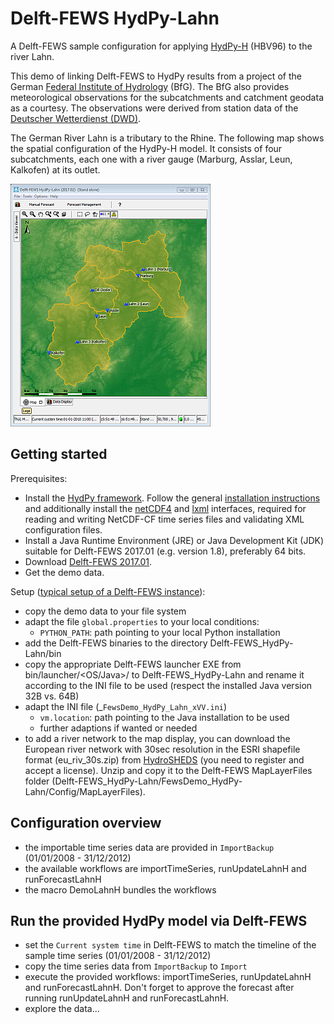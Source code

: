 # Delft-FEWS HydPy-Lahn

A Delft-FEWS sample configuration for applying [HydPy-H](https://hydpy-dev.github.io/hydpy/HydPy-H.html) (HBV96) to the river Lahn.

This demo of linking Delft-FEWS to HydPy results from a project of the German [Federal Institute of Hydrology](http://www.bafg.de) (BfG). The BfG also provides meteorological observations for the subcatchments and catchment geodata as a courtesy. The observations were derived from station data of the [Deutscher Wetterdienst (DWD)](https://opendata.dwd.de/).

The German River Lahn is a tributary to the Rhine. The following map shows the spatial configuration of the HydPy-H model. It consists of four subcatchments, each one with a river gauge (Marburg, Asslar, Leun, Kalkofen) at its outlet.

![Lahn overview](./_images/01_overview.png)

## Getting started
Prerequisites:
* Install the [HydPy framework](https://github.com/hydpy-dev/hydpy).  Follow the general [installation instructions](https://hydpy-dev.github.io/hydpy/install.html) and additionally install the [netCDF4](http://unidata.github.io/netcdf4-python/) and [lxml](https://lxml.de/) interfaces, required for reading and writing
  NetCDF-CF time series files and validating XML configuration files.
* Install a Java Runtime Environment (JRE) or Java Development Kit (JDK) suitable for Delft-FEWS 2017.01 (e.g. version 1.8), preferably 64 bits. 
* Download [Delft-FEWS 2017.01](https://oss.deltares.nl/web/delft-fews/download). 
* Get the demo data.

Setup ([typical setup of a Delft-FEWS instance](https://publicwiki.deltares.nl/display/FEWSDOC/03+Creating+a+FEWS+Application+Directory)):
* copy the demo data to your file system
* adapt the file `global.properties` to your local conditions:
  * `PYTHON_PATH`: path pointing to your local Python installation
* add the Delft-FEWS binaries to the directory Delft-FEWS_HydPy-Lahn/bin
* copy the appropriate Delft-FEWS launcher EXE from bin/launcher/<OS/Java>/ to Delft-FEWS_HydPy-Lahn and rename it according to the INI file to be used (respect the installed Java version 32B vs. 64B)
* adapt the INI file (_`FewsDemo_HydPy_Lahn_xVV.ini`)  
  * `vm.location`: path pointing to the Java installation to be used
  * further adaptions if wanted or needed
* to add a river network to the map display, you can download the European river network with 30sec resolution in the ESRI shapefile format (eu_riv_30s.zip) from [HydroSHEDS](https://www.hydrosheds.org) (you need to register and accept a license). Unzip and copy it to the Delft-FEWS MapLayerFiles folder (Delft-FEWS_HydPy-Lahn/FewsDemo_HydPy-Lahn/Config/MapLayerFiles). 

## Configuration overview
* the importable time series data are provided in `ImportBackup` (01/01/2008 - 31/12/2012) 
* the available workflows are importTimeSeries, runUpdateLahnH and runForecastLahnH 
* the macro DemoLahnH bundles the workflows

## Run the provided HydPy model via Delft-FEWS
* set the `Current system time` in Delft-FEWS  to match the timeline of the sample time series (01/01/2008 - 31/12/2012) 
* copy the time series data from `ImportBackup` to `Import`
* execute the provided workflows: importTimeSeries, runUpdateLahnH and runForecastLahnH. Don't forget to approve the forecast after running runUpdateLahnH and runForecastLahnH.
* explore the data...  
